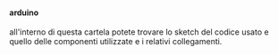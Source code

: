#### arduino

all'interno di questa cartela potete trovare lo sketch del codice usato e quello delle componenti utilizzate e i relativi collegamenti.
